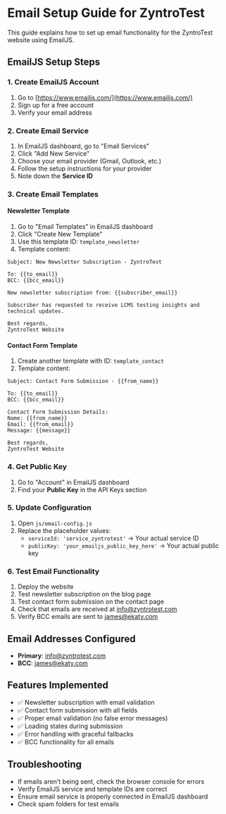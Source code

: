 # Email Setup Guide for ZyntroTest

This guide explains how to set up email functionality for the ZyntroTest website using EmailJS.

## EmailJS Setup Steps

### 1. Create EmailJS Account
1. Go to [https://www.emailjs.com/](https://www.emailjs.com/)
2. Sign up for a free account
3. Verify your email address

### 2. Create Email Service
1. In EmailJS dashboard, go to "Email Services"
2. Click "Add New Service"
3. Choose your email provider (Gmail, Outlook, etc.)
4. Follow the setup instructions for your provider
5. Note down the **Service ID**

### 3. Create Email Templates

#### Newsletter Template
1. Go to "Email Templates" in EmailJS dashboard
2. Click "Create New Template"
3. Use this template ID: `template_newsletter`
4. Template content:
```
Subject: New Newsletter Subscription - ZyntroTest

To: {{to_email}}
BCC: {{bcc_email}}

New newsletter subscription from: {{subscriber_email}}

Subscriber has requested to receive LCMS testing insights and technical updates.

Best regards,
ZyntroTest Website
```

#### Contact Form Template
1. Create another template with ID: `template_contact`
2. Template content:
```
Subject: Contact Form Submission - {{from_name}}

To: {{to_email}}
BCC: {{bcc_email}}

Contact Form Submission Details:
Name: {{from_name}}
Email: {{from_email}}
Message: {{message}}

Best regards,
ZyntroTest Website
```

### 4. Get Public Key
1. Go to "Account" in EmailJS dashboard
2. Find your **Public Key** in the API Keys section

### 5. Update Configuration
1. Open `js/email-config.js`
2. Replace the placeholder values:
   - `serviceId: 'service_zyntrotest'` → Your actual service ID
   - `publicKey: 'your_emailjs_public_key_here'` → Your actual public key

### 6. Test Email Functionality
1. Deploy the website
2. Test newsletter subscription on the blog page
3. Test contact form submission on the contact page
4. Check that emails are received at info@zyntrotest.com
5. Verify BCC emails are sent to james@ekaty.com

## Email Addresses Configured
- **Primary**: info@zyntrotest.com
- **BCC**: james@ekaty.com

## Features Implemented
- ✅ Newsletter subscription with email validation
- ✅ Contact form submission with all fields
- ✅ Proper email validation (no false error messages)
- ✅ Loading states during submission
- ✅ Error handling with graceful fallbacks
- ✅ BCC functionality for all emails

## Troubleshooting
- If emails aren't being sent, check the browser console for errors
- Verify EmailJS service and template IDs are correct
- Ensure email service is properly connected in EmailJS dashboard
- Check spam folders for test emails
